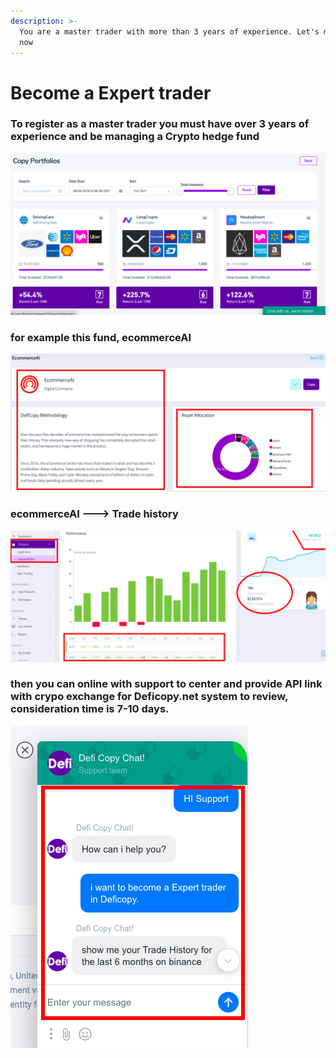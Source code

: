 ```yaml
---
description: >-
  You are a master trader with more than 3 years of experience. Let's make money
  now
---
```


# Become a Expert trader

### To register as a master trader you must have over 3 years of experience and be managing a Crypto hedge fund

![](.gitbook/assets/mt1.png)

### for example this fund, ecommerceAI&#x20;

![](.gitbook/assets/MT2.png)

### ecommerceAI ---> Trade history&#x20;

![](<.gitbook/assets/Mt3 (1).png>)

### then you can online  with support to  center and provide API link with crypo exchange for Deficopy.net system to review, consideration time is 7-10 days.

![](.gitbook/assets/Mt4.png)
